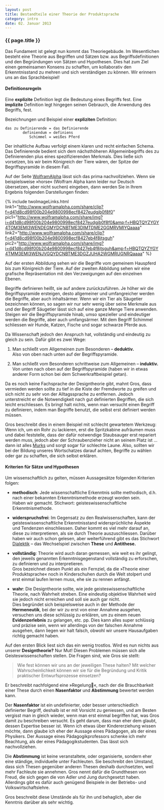 ```yaml
---
layout: post
title: Bestandteile einer Theorie der Produktsprache
category: intro
date: 02. Januar 2013
---
```


### {{ page.title }}

Das Fundament ist gelegt nun kommt das Theoriegebäude. Im Wesentlichen besteht eine Theorie aus Begriffen und Sätzen bzw. aus Begriffsdefinitionen und den Begründungen von Sätzen und Hypothesen. Dies hat zum Ziel einen gemeinsamen Konsens zu schaffen, um kollaborativ den Erkenntnisstand zu mehren und sich verständigen zu können. Wir erinnern uns an das Sprachbeispiel!

#### Definitionsregeln

Eine **explizite** Definition legt die Bedeutung eines Begriffs fest.
Eine **implizite** Definition legt hingegen seinen Gebrauch, die Anwendung des Begriffs, fest.

Bezeichnungen und Beispiel einer **expliziten** Definition:

    das zu Definierende = das Definierende
            definiendum = definiens
               Schimmel = weißes Pferd

Der inhaltliche Aufbau verfolgt einem klaren und recht einfachen Schema. Das Definierende bedient sich dem nächsthöheren Allgemeinbegriffs des zu Definierenden plus eines spezifizierenden Merkmals. Dies ließe sich vorsetzen, bis wir beim Königreich der Tiere wären, der Spitze der Begriffspyramide in diesem Fall.

Auf der Seite [WolframAlpha](http://www.wolframalpha.com) lässt sich das prima nachvollziehen. Wenn sie beispielsweise »horse« (Wolfram Alpha kann leider nur Deutsch übersetzen, aber nicht suchen) eingeben, dann werden Sie in Ihrem Ergebnis folgenden Darstellungen finden:

{% include twoImageLinks.html link1="http://www.wolframalpha.com/share/clip?f=d41d8cd98f00b204e9800998ecf8427eudgjb0f8f0" pic1="http://www.wolframalpha.com/share/img?i=d41d8cd98f00b204e9800998ecf8427eudgjb0f8f0&amp;f=HBQTQYZYGY4TOM3EMI3WENDEGMYDCNBTME3DIMTDME2GGMRVMIYQaaaa" link2="http://www.wolframalpha.com/share/clip?f=d41d8cd98f00b204e9800998ecf8427eb4f8jtsguh" pic2="http://www.wolframalpha.com/share/img?i=d41d8cd98f00b204e9800998ecf8427eb4f8jtsguh&amp;f=HBQTQYZYGY4TMM3EMI3WENJVGQYDCNBTME3DGZJUHA2WGMRUGNRQaaaa" %} 

Auf der ersten Abbildung sehen wir die Begriffe vom gemeinem Hauspferd bis zum Königreich der Tiere. Auf der zweiten Abbildung sehen wir eine grafische Repräsentation mit den Verzweigungen auf den einzelnen Ebenen.

Begriffe definieren heißt, sie auf andere zurückzuführen. Je höher wir die Begriffspyramide ersteigen, desto allgemeiner und umfangreicher werden die Begriffe, aber auch inhaltsärmer. Wenn wir ein Tier als Säugetier bezeichnen können, so sagen wir nur sehr wenig über seine Merkmale aus und der Begriff Säugetier lässt sich auf eine ganze Menge Tiere anwenden. Steigen wir die Begriffspyramide hinab, umso spezieller und eindeutiger werden die Begriffe, aber auch umfangsärmer. Mit dem Begriff Schimmel schliessen wir Hunde, Katzen, Fische und sogar schwarze Pferde aus.

Da Wissenschaft jedoch den Anspruch hat, vollständig und eindeutig zu gleich zu sein. Dafür gibt es zwei Wege:

1.  Man schließt vom Allgemeinen zum Besonderen – **deduktiv.**  
Also von oben nach unten auf der Begriffspyramide.

2.  Man schließt vom Besonderen schrittweise zum Allgemeinen – **induktiv.**  
Von unten nach oben auf der Begriffspyramide (haben wir in etwas anderer Form schon bei dem Schwerkraftbeispiel getan).

Da es noch keine Fachsprache der Designtheorie gibt, mahnt Gros, dass vermieden werden sollte zu tief in die Kiste der Fremdworte zu greifen und sich nicht zu sehr von der Alltagssprache zu entfernen. Jedoch unterstreicht er die Notwendigkeit nach gut definierten Begriffen, die sich leicht erschliessen. Es bringt halt nichts, wenn man versucht einen Begriff zu definieren, indem man Begriffe benutzt, die selbst erst definiert werden müssen. 

Gros beschreibt dies in einem Beispiel mit schlecht gewartetem Werkzeug: Wenn ich, um ein Rohr zu lackieren, erst die Spritzkabine aufräumen muss und dabei feststelle, dass der dafür notwendige Staubsauger erst repariert werden muss, jedoch aber der Schraubenzieher nicht an seinem Platz ist … dann ist alles [Murks](http://de.wikipedia.org/wiki/Murks) und sorgt sogar für schlechte Laune. Also, sollten wir bei der Bildung unseres Wortschatzes darauf achten, Begriffe zu wählen oder gar zu schaffen, die sich selbst erklären. 

#### Kriterien für Sätze und Hypothesen

Um wissenschaftlich zu gelten, müssen Aussagesätze folgenden Kriterien folgen:

* **methodisch**: Jede wissenschaftliche Erkenntnis sollte methodisch, d.h. nach einer bekannten Erkenntnismethode erzeugt worden sein.  
Haben wir gemacht. Stichwort: geisteswissenschaftliche Erkenntnismethode.

* **widerspruchsfrei**: Im Gegensatz zu den Realwissenschaften, kann der geisteswissenschaftliche Erkenntnisstand widersprüchliche Aspekte und Tendenzen einschliessen. Daher kommt es viel mehr darauf an, diese zu interpretieren, als sie durch Theorie auszuschliessen.
Darüber haben wir auch schon gelesen, aber weiterführend gibt es das Stichwort [Dialektik](http://de.wikipedia.org/wiki/Dialektik) – das Wechselspiel zwischen **These** und **Antithese.**

* **vollständig**: Theorie wird auch daran gemessen, wie weit es ihr gelingt, den jeweils genannten Erkenntnisgegenstand vollständig zu erforschen, zu definieren und zu interpretieren.  
Gros bezeichnet diesen Punkt als ein Fernziel, da die »Theorie einer Produktsprache« noch in Kinderschuhen durch die Welt stolpert und erst einmal laufen lernen muss, ehe sie zu rennen anfängt.

* **wahr**: Die Designtheorie sollte, wie jede geisteswissenschaftliche Theorie, nach Wahrheit streben. Eine eindeutig objektive Wahrheit wird sie jedoch nicht erreichen und soll sie auch gar nicht.  
Dies begründet sich beispielsweise auch in der Methode der **Hermeneutik**, bei der wir zu erst von einer Annahme ausgehen, versuchen uns diese schlüssig zu erklären, um zu einem neuen **Evidenzerlebnis** zu gelangen, etc. pp. Dies kann alles super schlüssig und präzise sein, wenn wir allerdings von der falschen Annahme ausgehen, dann liegen wir halt falsch, obwohl wir unsere Hausaufgaben richtig gemacht haben.

Auf den ersten Blick liest sich das ein wenig trostlos. Wird es nun nichts aus unserer **Designtheorie?** Nur Mut! Diesen Problemen müssen sich alle Geisteswissenschaften stellen. Die Fragen sind, wie Gros sie stellt:

> Wie fest können wir uns an der jeweiligen These halten? Mit welcher Wahrscheinlichkeit können wir sie für die Begründung und Kritik praktischer Entwurfsprozesse einsetzen?

Er beschreibt nachfolgend eine »Regelung«, nach der die Brauchbarkeit einer These durch einen **Nasenfaktor** und **Abstimmung** bewertet werden kann.

Der **Nasenfaktor** ist ein undefinierter, oder besser unterschiedlich definierter Begriff, deshalb ist er mit Vorsicht zu geniessen, und am Besten vergisst man in gleich wieder, wenn man erst einmal begriffen hat, was Gros damit zu beschreiben versucht. Es geht darum, dass man eher dem glaubt, dessen Expertise besser ist. Wenn ich etwas über Kindererziehung wissen möchte, dann glaube ich eher der Aussage eines Pädagogen, als der eines Physikers. Der Aussage eines Pädagogikprofessors schenke ich mehr Beachtung, als der eines Pädagogikstudenten. Das lässt sich nachvollziehen.

Die **Abstimmung** ist keine veranstaltete, oder organisierte, sondern eher eine ständige, individuelle unter Fachleuten. Sie beschreibt den Umstand, dass sich Thesen gegenüber anderen Thesen deshalb durchsetzten, weil mehr Fachleute sie annehmen. Gros nennt dafür die Grundthesen von Freud, die sich gegen die von Adler und Jung durchgesetzt haben. Allerdings gibt es dafür auch genügend Beispiele in der Betriebs- und Volkswirtschaftslehre.

Gros beschreibt diese Umstände als für ihn und behaglich, aber die Kenntnis darüber als sehr wichtig.